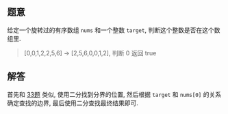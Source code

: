 ## 题意

给定一个旋转过的有序数组 `nums` 和一个整数 `target`, 判断这个整数是否在这个数组里.

> [0,0,1,2,2,5,6] -> [2,5,6,0,0,1,2], 判断 0 返回 true

## 解答

首先和 [33题](https://leetcode150.xhu.me/33) 类似, 使用二分找到分界的位置, 然后根据 `target` 和 `nums[0]` 的关系确定查找的边界, 最后使用二分查找最终结果即可.